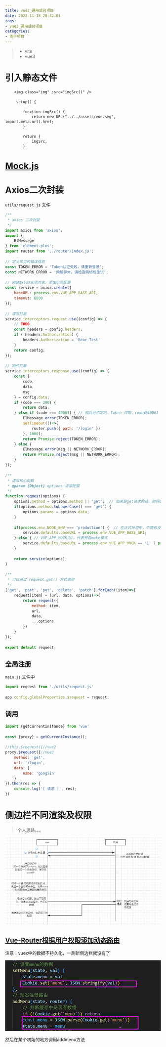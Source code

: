 ```yaml
---
title: vue3_通用后台项目
date: 2022-11-18 20:42:01
tags:
- vue3_通用后台项目
categories: 
- 练手项目
---
```


> - vite
> - vue3

# 引入静态文件

```vue
    <img class="img" :src="imgSrc()" />

     setup() {

        function imgSrc() {
            return new URL("../../assets/vue.svg", import.meta.url).href;
        }

        return {
            imgSrc,
        }
```

# [Mock.js ](http://mockjs.com/)

# Axios二次封装

`utils/request.js` 文件

```js
/**
 * axios 二次封装
 */
import axios from 'axios';
import {
	ElMessage
} from 'element-plus';
import router from '../router/index.js';

// 定义常见的错误信息
const TOKEN_ERROR = 'Token认证失败，请重新登录';
const NETWORK_ERROR = '网络异常，请检查网络后重试';

// 创建axios实例对象，添加全局配置
const service = axios.create({
	baseURL: process.env.VUE_APP_BASE_API,
	timeout: 8000
});

// 请求拦截
service.interceptors.request.use((config) => {
	// TODO
	const headers = config.headers;
	if (!headers.Authorization) {
		headers.Authorization = 'Bear Test'
	}
	return config;
});

// 响应拦截
service.interceptors.response.use((config) => {
	const {
		code,
		data,
		msg
	} = config.data;
	if (code === 200) {
		return data;
	} else if (code === 40001) { // 和后台约定的，Token 过期，code是40001
		ElMessage.error(TOKEN_ERROR);
		setTimeout(()=>{
			router.push({ path: '/login' })
		}, 1000);
		return Promise.reject(TOKEN_ERROR);
	} else {
		ElMessage.error(msg || NETWORK_ERROR);
		return Promise.reject(msg || NETWORK_ERROR);
	}
});

/**
 * 请求核心函数
 * @param {Object} options 请求配置
 */
function request(options) {
	options.method = options.method || 'get';  // 如果是get请求的话，则将data中的数据转移到params中
	if(options.method.toLowerCase() === 'get') {
		options.params = options.data;
	}
	
	if(process.env.NODE_ENV === 'production') {  // 在正式环境中，不管有没有开启moke开关，都使用正式环境base_url，以防万一
		service.defaults.baseURL = process.env.VUE_APP_BASE_API;
	} else { // VUE_APP_MOCK为1，代表开启moke模式
		service.defaults.baseURL = process.env.VUE_APP_MOCK == '1' ? process.env.VUE_APP_MOCK_API : process.env.VUE_APP_BASE_API;
	}
	
	return service(options);
}

/**
 * 可以通过 request.get() 方式调用
 */
['get', 'post', 'put', 'delete', 'patch'].forEach((item)=>{
	request[item] = (url, data, options)=>{
		return request({
			method: item,
			url, 
			data, 
			...options
		})
	}
});

export default request;

```

## 全局注册

`main.js` 文件中

```js
import request from './utils/request.js'

app.config.globalProperties.$request = request;
```

## 调用

```js
import {getCurrentInstance} from 'vue'

const {proxy} = getCurrentInstance();

//this.$request({//vue2
proxy.$request({//vue3
	method: 'get',
	url: '/login',
	data: {
		name: 'gongxin'
	}
}).then(res => {
	console.log('[ 请求 ]', res);
})

```

# 侧边栏不同渲染及权限

> 个人思路。。。

![image-20221119203505653](vue3-%E9%80%9A%E7%94%A8%E5%90%8E%E5%8F%B0%E9%A1%B9%E7%9B%AE/image-20221119203505653.png)

## [Vue-Router根据用户权限添加动态路由](https://cloud.tencent.com/developer/article/2162648)

注意：vuex中的数据不持久化，一刷新侧边栏就没有了

![image-20221119215430066](vue3-%E9%80%9A%E7%94%A8%E5%90%8E%E5%8F%B0%E9%A1%B9%E7%9B%AE/image-20221119215430066.png)

然后在某个初始的地方调用addmenu方法